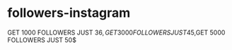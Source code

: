 # followers-instagram
GET 1000 FOLLOWERS JUST 36$,GET 3000 FOLLOWERS JUST 45$,GET 5000 FOLLOWERS JUST 50$
